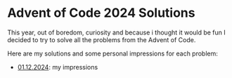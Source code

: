 # Advent of Code 2024 Solutions

This year, out of boredom, curiosity and because i thought it would be fun I decided to try to solve all the problems from the Advent of Code.

Here are my solutions and some personal impressions for each problem:
- [01.12.2024](01.12.2024.cpp): my impressions
